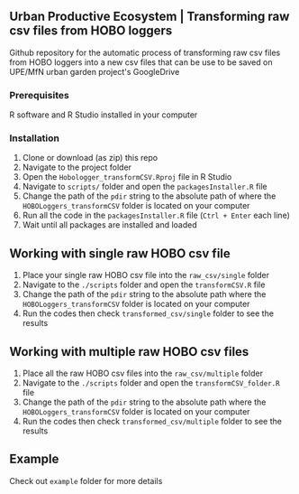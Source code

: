 ## Urban Productive Ecosystem | Transforming raw csv files from HOBO loggers

Github repository for the automatic process of transforming raw csv files from 
HOBO loggers into a new csv files that can be use to be saved on UPE/MfN urban 
garden project's GoogleDrive

### Prerequisites

R software and R Studio installed in your computer

### Installation

1. Clone or download (as zip) this repo
2. Navigate to the project folder 
3. Open the `Hobologger_transformCSV.Rproj` file in R Studio
4. Navigate to `scripts/` folder and open the `packagesInstaller.R` file
5. Change the path of the `pdir` string to the absolute path of where the 
`HOBOLoggers_transformCSV` folder is located on your computer
6. Run all the code in the `packagesInstaller.R` file (`Ctrl + Enter` each line)
7. Wait until all packages are installed and loaded

## Working with single raw HOBO csv file

1. Place your single raw HOBO csv file into the `raw_csv/single` folder 
2. Navigate to the `./scripts` folder and open the `transformCSV.R` file
3. Change the path of the `pdir` string to the absolute path where the 
`HOBOLoggers_transformCSV` folder is located on your computer
4. Run the codes then check `transformed_csv/single` folder to see the results 

## Working with multiple raw HOBO csv files

1. Place all the raw HOBO csv files into the `raw_csv/multiple` folder 
2. Navigate to the `./scripts` folder and open the `transformCSV_folder.R` file
3. Change the path of the `pdir` string to the absolute path where the 
`HOBOLoggers_transformCSV` folder is located on your computer
4. Run the codes then check `transformed_csv/multiple` folder to see the results 

## Example
Check out `example` folder for more details
